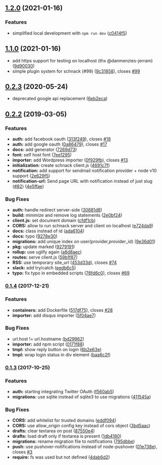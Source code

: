 ## [1.2.0](https://github.com/gka/schnack/compare/v1.1.0...v1.2.0) (2021-01-16)

### Features

* simplified local development with `npm run dev` ([c0414f5](https://github.com/gka/schnack/commit/c0414f59aac1145fd3ebaa0a6df5e83077c30d10))

## [1.1.0](https://github.com/gka/schnack/compare/v0.2.3...v1.1.0) (2021-01-16)

* add https support for testing on localhost (thx @danmenzies-jerram) ([9d90030](https://github.com/gka/schnack/commit/9d90030))
* simple plugin system for schnack (#99) ([9c31858](https://github.com/gka/schnack/commit/9c31858)), closes [#99](https://github.com/gka/schnack/issues/99)

## [0.2.3](https://github.com/gka/schnack/compare/v0.2.2...v0.2.3) (2020-05-24)

* deprecated google api replacement ([6eb2eca](https://github.com/gka/schnack/commit/6eb2eca))

## [0.2.2](https://github.com/gka/schnack/compare/v0.1.4...v0.2.2) (2019-03-05)

### Features

* **auth:** add facebook oauth ([313f249](https://github.com/gka/schnack/commit/313f249298babfcb9d990957a80689daa54dcb99)), closes [#18](https://github.com/gka/schnack/issues/18)
* **auth:** add google oauth ([0a86479](https://github.com/gka/schnack/commit/0a8647968e70f176e85ce9f63fc287df4908962c)), closes [#17](https://github.com/gka/schnack/issues/17)
* **docs:** add generator ([7269d73](https://github.com/gka/schnack/commit/7269d73b757c12e0700d9bc047fee70f066ac6b3))
* **font:** self host font ([7ee1295](https://github.com/gka/schnack/commit/7ee1295ab6c0f1578fbf2f8566e59a5e5bc60001))
* **importer:** add Wordpress importer ([0f929fb](https://github.com/gka/schnack/commit/0f929fbff9f35f59c0dbda8565298abccafe94d5)), closes [#13](https://github.com/gka/schnack/issues/13)
* **initialization:** create schnack client.js ([4691c7f](https://github.com/gka/schnack/commit/4691c7f13e7fc5d0f149e55307c815369dcd8944))
* **notification:** add support for sendmail notification provider + node v10 support ([2e629f5](https://github.com/gka/schnack/commit/2e629f5c85d48f2b8f4d3a1c22bfd9cf4ac01b6d))
* **notification-url:** Send page URL with notification instead of just slug ([#82](https://github.com/gka/schnack/issues/82)) ([4e5ffae](https://github.com/gka/schnack/commit/4e5ffae5573ec6d7c8478f3fff11a302ee54b0b0))


### Bug Fixes

* **auth:** handle redirect server-side ([30881d8](https://github.com/gka/schnack/commit/30881d88c8747112b3c238c9f2ac86eed2813dd6))
* **build:** minimize and remove log statements ([2e0bf24](https://github.com/gka/schnack/commit/2e0bf24f07839f084550a33c032e21a706f6cbf3))
* **client.js:** set document domain ([cfdf1cb](https://github.com/gka/schnack/commit/cfdf1cb98989fe420fe53f88ac11bcb1e4648757))
* **CORS:** allow to run schnack server and client on localhost ([e724da9](https://github.com/gka/schnack/commit/e724da9f9d8c14401417737801e00b3918295efa))
* **docs:** class instead of id ([ada6104](https://github.com/gka/schnack/commit/ada610441f44cb17f06577be6088c8250f5ebb35))
* **docs:** typo ([9278e30](https://github.com/gka/schnack/commit/9278e308735887ddb42bcd9d1f628bd7058a7d62))
* **migrations:** add unique index on user(provider,provider_id) ([9e36d01](https://github.com/gka/schnack/commit/9e36d0178447397e197c969fc7e03b95098d46c9))
* **pkg:** update marked ([9279191](https://github.com/gka/schnack/commit/92791915f1ec9f9fff2565aeecacfe83653d331b))
* **rollup:** use uglify again ([a8d8aec](https://github.com/gka/schnack/commit/a8d8aece7db5718f1f548c8be7d8d988edd02098))
* **routes:** serve client.js ([59b1f87](https://github.com/gka/schnack/commit/59b1f87e5491630b59dc9c25b5a8a1047fa7462b))
* **RSS:** use temporary site_url ([453d33d](https://github.com/gka/schnack/commit/453d33dcfc450b01543ed1ffccb449740934af87)), closes [#74](https://github.com/gka/schnack/issues/74)
* **slack:** add try/catch ([eedb6c5](https://github.com/gka/schnack/commit/eedb6c59892b3400dca74f71b812c68f754be70c))
* **typo:** fix typo in embedded scripts ([76fd6c0](https://github.com/gka/schnack/commit/76fd6c02db9c4982218fa0abb3ee2f267459cab9)), closes [#69](https://github.com/gka/schnack/issues/69)

### [0.1.4](https://github.com/gka/schnack/compare/0.1.3...v0.1.4) (2017-12-21)


### Features

* **containers:** add Dockerfile ([517df75](https://github.com/gka/schnack/commit/517df75b3e3844486be736a2cefc2d5324212fe0)), closes [#28](https://github.com/gka/schnack/issues/28)
* **importer:** add disqus importer ([5f04ae7](https://github.com/gka/schnack/commit/5f04ae7cd9f85468423a144fe408b86402d395f6))


### Bug Fixes

* url.host != url.hostname ([bd29962](https://github.com/gka/schnack/commit/bd299624793fb8a80adf38eb7dbbacf904fc6a2c))
* **importer:** add npm script ([0171f88](https://github.com/gka/schnack/commit/0171f885723294314c136c1f41c7b0f1093cff23))
* **tmpl:** show reply button on login ([6b2e63e](https://github.com/gka/schnack/commit/6b2e63e4e7a745e28531c809c7a319876a1c0c20))
* **tmpl:** wrap login status in div element ([baa6c2f](https://github.com/gka/schnack/commit/baa6c2f8379dbb53b9df4fbcd09b35396ea126d8))

### [0.1.3](https://github.com/gka/schnack/compare/eddf0948051bcad998fb0f0cb0ff82c7daeaa0dd...0.1.3) (2017-10-25)


### Features

* **auth:** starting integrating Twitter OAuth ([f560ab5](https://github.com/gka/schnack/commit/f560ab50d6def7f65b34b5a91f19ca694f73fa47))
* **migrations:** use sqlite instead of sqlite3 to use migrations ([411545a](https://github.com/gka/schnack/commit/411545a72dd19299aa7a620d5d7703d0645e0dc1))


### Bug Fixes

* **CORS:** add whitelist for trusted domains ([eddf094](https://github.com/gka/schnack/commit/eddf0948051bcad998fb0f0cb0ff82c7daeaa0dd))
* **CORS:** use allow_origin config key instead of cors object ([3bd5aac](https://github.com/gka/schnack/commit/3bd5aac5928ee0afd090e2cdae8b6b8b2de286dd))
* **drafts:** clear textarea on post ([87550e4](https://github.com/gka/schnack/commit/87550e41b35065b0c9ec10d807cfc1d70f67bf5f))
* **drafts:** load draft only if textarea is present ([1db4180](https://github.com/gka/schnack/commit/1db4180ee34d4a655eb476ba0bfbefc17762448b))
* **migrations:** rename migration file to notifications ([795dbbe](https://github.com/gka/schnack/commit/795dbbe2a260ebeb6c911916e78d295834bd201d))
* **push:** use pushover-notifications instead of node-pushover ([01e738e](https://github.com/gka/schnack/commit/01e738e26e41f60106f6f74d5955b04cd5d6f161)), closes [#3](https://github.com/gka/schnack/issues/3)
* **require:** fs was used but not defined ([4dab6d2](https://github.com/gka/schnack/commit/4dab6d22ca2db9bdacf5f4d18ffa43d03a93cfaf))

